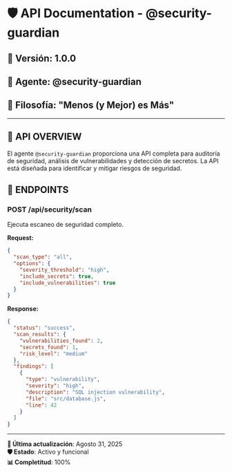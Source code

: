 # 🛡️ **API Documentation - @security-guardian**

## 📅 **Versión**: 1.0.0
## 🎯 **Agente**: @security-guardian
## 🚗 **Filosofía**: "Menos (y Mejor) es Más"

---

## 🎯 **API OVERVIEW**

El agente `@security-guardian` proporciona una API completa para auditoría de seguridad, análisis de vulnerabilidades y detección de secretos. La API está diseñada para identificar y mitigar riesgos de seguridad.

## 🚀 **ENDPOINTS**

### **POST /api/security/scan**
Ejecuta escaneo de seguridad completo.

**Request:**
```json
{
  "scan_type": "all",
  "options": {
    "severity_threshold": "high",
    "include_secrets": true,
    "include_vulnerabilities": true
  }
}
```

**Response:**
```json
{
  "status": "success",
  "scan_results": {
    "vulnerabilities_found": 2,
    "secrets_found": 1,
    "risk_level": "medium"
  },
  "findings": [
    {
      "type": "vulnerability",
      "severity": "high",
      "description": "SQL injection vulnerability",
      "file": "src/database.js",
      "line": 42
    }
  ]
}
```

---

**📅 Última actualización**: Agosto 31, 2025  
**🛡️ Estado**: Activo y funcional  
**📊 Completitud**: 100%
